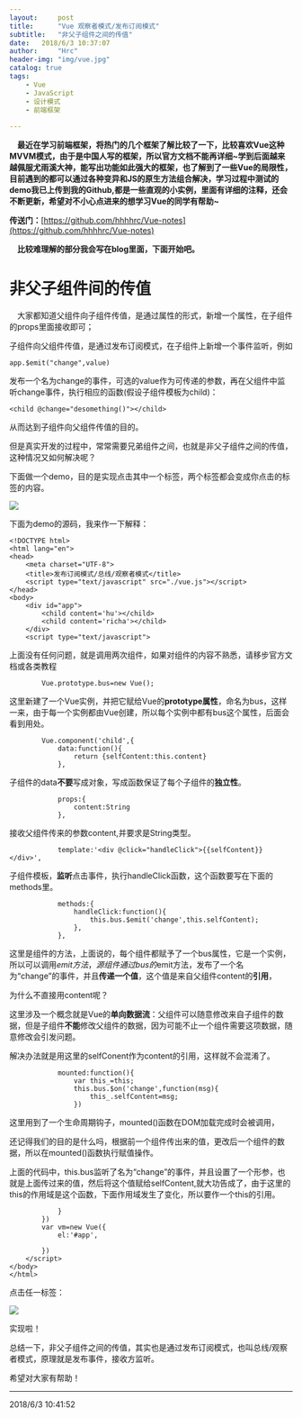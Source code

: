 ```yaml
---
layout:     post
title:      "Vue 观察者模式/发布订阅模式"
subtitle:   "非父子组件之间的传值"
date:   2018/6/3 10:37:07    
author:     "Hrc"
header-img: "img/vue.jpg"
catalog: true
tags:
    - Vue
    - JavaScript
    - 设计模式
    - 前端框架
   
---
```

&emsp;**最近在学习前端框架，将热门的几个框架了解比较了一下，比较喜欢Vue这种MVVM模式，由于是中国人写的框架，所以官方文档不能再详细~学到后面越来越佩服尤雨溪大神，能写出功能如此强大的框架，也了解到了一些Vue的局限性，目前遇到的都可以通过各种变异和JS的原生方法组合解决，学习过程中测试的demo我已上传到我的Github,都是一些直观的小实例，里面有详细的注释，还会不断更新，希望对不小心点进来的想学习Vue的同学有帮助~**

**传送门：**[https://github.com/hhhhrc/Vue-notes](https://github.com/hhhhrc/Vue-notes)

**&emsp;比较难理解的部分我会写在blog里面，下面开始吧。**

# 非父子组件间的传值 #

&emsp;大家都知道父组件向子组件传值，是通过属性的形式，新增一个属性，在子组件的props里面接收即可；

子组件向父组件传值，是通过发布订阅模式，在子组件上新增一个事件监听，例如

	app.$emit("change",value)

发布一个名为change的事件，可选的value作为可传递的参数，再在父组件中监听change事件，执行相应的函数(假设子组件模板为child)：

	<child @change="desomething()"></child>

从而达到子组件向父组件传值的目的。

但是真实开发的过程中，常常需要兄弟组件之间，也就是非父子组件之间的传值，这种情况又如何解决呢？

下面做一个demo，目的是实现点击其中一个标签，两个标签都会变成你点击的标签的内容。

![](https://i.imgur.com/RQ6qzmh.png)

下面为demo的源码，我来作一下解释：

	<!DOCTYPE html>
	<html lang="en">
	<head>
		<meta charset="UTF-8">
		<title>发布订阅模式/总线/观察者模式</title>
		<script type="text/javascript" src="./vue.js"></script>
	</head>
	<body>
		<div id="app">
			<child content='hu'></child>
			<child content='richa'></child>
		</div>
		<script type="text/javascript">

上面没有任何问题，就是调用两次组件，如果对组件的内容不熟悉，请移步官方文档或各类教程
	
			Vue.prototype.bus=new Vue();

这里新建了一个Vue实例，并把它赋给Vue的**prototype属性**，命名为bus，这样一来，由于每一个实例都由Vue创建，所以每个实例中都有bus这个属性，后面会看到用处。

	
			Vue.component('child',{
				data:function(){
					return {selfContent:this.content}
				},

子组件的data**不要**写成对象，写成函数保证了每个子组件的**独立性**。

				props:{
					content:String
				},

接收父组件传来的参数content,并要求是String类型。

				template:'<div @click="handleClick">{{selfContent}}</div>',

子组件模板，**监听**点击事件，执行handleClick函数，这个函数要写在下面的methods里。

				methods:{
					handleClick:function(){
						this.bus.$emit('change',this.selfContent);
					},
				},

这里是组件的方法，上面说的，每个组件都赋予了一个bus属性，它是一个实例，所以可以调用$emit方法，源组件通过bus的$emit方法，发布了一个名为“change”的事件，并且**传递一个值**，这个值是来自父组件content的**引用**，

为什么不直接用content呢？

这里涉及一个概念就是Vue的**单向数据流**：父组件可以随意修改来自子组件的数据，但是子组件**不能**修改父组件的数据，因为可能不止一个组件需要这项数据，随意修改会引发问题。

解决办法就是用这里的selfConent作为content的引用，这样就不会混淆了。

				mounted:function(){
					var this_=this;
					this.bus.$on('change',function(msg){
						this_.selfContent=msg;
					})
这里用到了一个生命周期钩子，mounted()函数在DOM加载完成时会被调用，

还记得我们的目的是什么吗，根据前一个组件传出来的值，更改后一个组件的数据，所以在mounted()函数执行赋值操作。

上面的代码中，this.bus监听了名为“change”的事件，并且设置了一个形参，也就是上面传过来的值，然后将这个值赋给selfContent,就大功告成了，由于这里的this的作用域是这个函数，下面作用域发生了变化，所以要作一个this的引用。

				}
			})
			var vm=new Vue({
				el:'#app',
	
			})
		</script>
	</body>
	</html>

点击任一标签：

![](https://i.imgur.com/q0svMMP.png)

实现啦！

总结一下，非父子组件之间的传值，其实也是通过发布订阅模式，也叫总线/观察者模式，原理就是发布事件，接收方监听。

希望对大家有帮助！

----------

2018/6/3 10:41:52 

